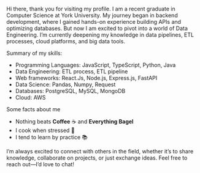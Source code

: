 Hi there, thank you for visiting my profile.
I am a recent graduate in Computer Science at York University. My journey began in backend development, where I gained hands-on experience building APIs and optimizing databases. But now I am excited to pivot into a world of Data Engineering. I’m currently deepening my knowledge in data pipelines, ETL processes, cloud platforms, and big data tools.

Summary of my skills:
- Programming Languages: JavaScript, TypeScript, Python, Java
- Data Engineering: ETL process, ETL pipeline
- Web frameworks: React.Js, Node.js, Express.js, FastAPI
- Data Science: Pandas, Numpy, Request
- Databases: PostgreSQL, MySQL, MongoDB
- Cloud: AWS

Some facts about me
 - Nothing beats **Coffee** ☕ and **Everything Bagel**
 - I cook when stressed 🍳
 - I tend to learn by practice 📚

I’m always excited to connect with others in the field, whether it’s to share knowledge, collaborate on projects, or just exchange ideas. Feel free to reach out—I’d love to chat!